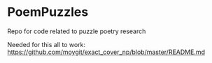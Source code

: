 # PoemPuzzles
Repo for code related to puzzle poetry research

Needed for this all to work:
https://github.com/moygit/exact_cover_np/blob/master/README.md
